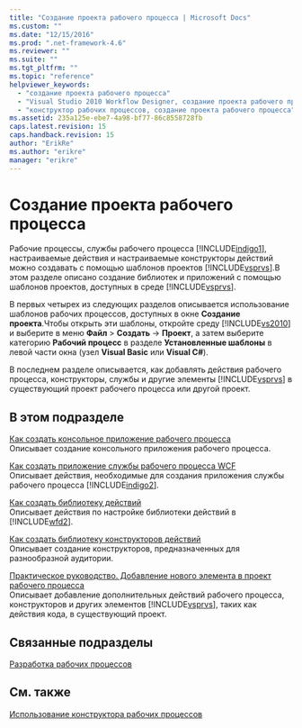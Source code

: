 ```yaml
---
title: "Создание проекта рабочего процесса | Microsoft Docs"
ms.custom: ""
ms.date: "12/15/2016"
ms.prod: ".net-framework-4.6"
ms.reviewer: ""
ms.suite: ""
ms.tgt_pltfrm: ""
ms.topic: "reference"
helpviewer_keywords: 
  - "создание проекта рабочего процесса"
  - "Visual Studio 2010 Workflow Designer, создание проекта рабочего процесса"
  - "конструктор рабочих процессов, создание проекта рабочего процесса"
ms.assetid: 235a125e-ebe7-4a98-bf77-86c8558728fb
caps.latest.revision: 15
caps.handback.revision: 15
author: "ErikRe"
ms.author: "erikre"
manager: "erikre"
---
```

# Создание проекта рабочего процесса
Рабочие процессы, службы рабочего процесса [!INCLUDE[indigo1](../workflow-designer/includes/indigo1_md.md)], настраиваемые действия и настраиваемые конструкторы действий можно создавать с помощью шаблонов проектов [!INCLUDE[vsprvs](../code-quality/includes/vsprvs_md.md)].В этом разделе описано создание библиотек и приложений с помощью шаблонов проектов, доступных в среде [!INCLUDE[vsprvs](../code-quality/includes/vsprvs_md.md)].  
  
 В первых четырех из следующих разделов описывается использование шаблонов рабочих процессов, доступных в окне **Создание проекта**.Чтобы открыть эти шаблоны, откройте среду [!INCLUDE[vs2010](../modeling/includes/vs2010_md.md)] и выберите в меню **Файл** \> **Создать** \-\> **Проект**, а затем выберите категорию **Рабочий процесс** в разделе **Установленные шаблоны** в левой части окна \(узел **Visual Basic** или **Visual C\#**\).  
  
 В последнем разделе описывается, как добавлять действия рабочего процесса, конструкторы, службы и другие элементы [!INCLUDE[vsprvs](../code-quality/includes/vsprvs_md.md)] в существующий проект рабочего процесса или другой проект.  
  
## В этом подразделе  
 [Как создать консольное приложение рабочего процесса](../workflow-designer/how-to-create-a-workflow-console-application.md)  
 Описывает создание консольного приложения рабочего процесса.  
  
 [Как создать приложение службы рабочего процесса WCF](../workflow-designer/how-to-create-a-wcf-workflow-service-application.md)  
 Описывает действия, необходимые для создания приложения службы рабочего процесса [!INCLUDE[indigo2](../workflow-designer/includes/indigo2_md.md)].  
  
 [Как создать библиотеку действий](../workflow-designer/how-to-create-an-activity-library.md)  
 Описывает действия по настройке библиотеки действий в [!INCLUDE[wfd2](../workflow-designer/includes/wfd2_md.md)].  
  
 [Как создать библиотеку конструкторов действий](../Topic/How%20to:%20Create%20an%20Activity%20Designer%20Library.md)  
 Описывает создание конструкторов, предназначенных для разнообразной аудитории.  
  
 [Практическое руководство. Добавление нового элемента в проект рабочего процесса](../Topic/How%20to:%20Add%20a%20New%20Item%20to%20a%20Workflow%20Project.md)  
 Описывает добавление дополнительных действий рабочего процесса, конструкторов и других элементов [!INCLUDE[vsprvs](../code-quality/includes/vsprvs_md.md)], таких как действия кода, в существующий проект.  
  
## Связанные подразделы  
 [Разработка рабочих процессов](../Topic/Designing%20Workflows.md)  
  
## См. также  
 [Использование конструктора рабочих процессов](../workflow-designer/using-the-workflow-designer.md)